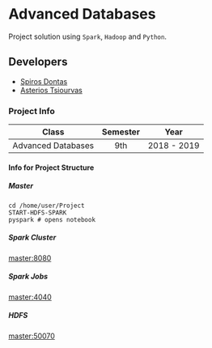 # Advanced Databases
Project solution using `Spark`, `Hadoop` and `Python`.

## Developers
* [Spiros Dontas](https://github.com/xspirus)
* [Asterios Tsiourvas](https://github.com/asterios-tsiourvas)

### Project Info
| Class              | Semester   | Year        |
|:------------------:|:----------:|:-----------:|
| Advanced Databases | 9th        | 2018 - 2019 |

#### Info for Project Structure
##### Master
```shell
cd /home/user/Project
START-HDFS-SPARK
pyspark # opens notebook
```

##### Spark Cluster
[master:8080][cluster]

##### Spark Jobs
[master:4040][jobs]

##### HDFS
[master:50070][hdfs]

[cluster]: http://83.212.73.250:8080
[jobs]: http://83.212.73.250:4040/jobs
[hdfs]: http://83.212.73.250:50070
